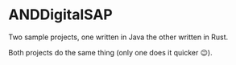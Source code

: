 # ANDDigitalSAP

Two sample projects, one written in Java the other written in Rust.

Both projects do the same thing (only one does it quicker 😉).